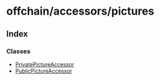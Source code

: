# offchain/accessors/pictures

## Index

### Classes

* [PrivatePictureAccessor]()
* [PublicPictureAccessor]()

